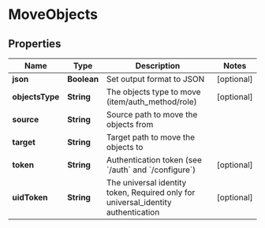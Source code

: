 

# MoveObjects

## Properties

Name | Type | Description | Notes
------------ | ------------- | ------------- | -------------
**json** | **Boolean** | Set output format to JSON |  [optional]
**objectsType** | **String** | The objects type to move (item/auth_method/role) |  [optional]
**source** | **String** | Source path to move the objects from | 
**target** | **String** | Target path to move the objects to | 
**token** | **String** | Authentication token (see &#x60;/auth&#x60; and &#x60;/configure&#x60;) |  [optional]
**uidToken** | **String** | The universal identity token, Required only for universal_identity authentication |  [optional]



